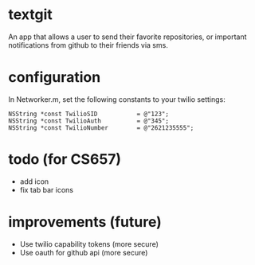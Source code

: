textgit
=======
An app that allows a user to send their favorite repositories, or important notifications from github to their friends via sms.

configuration
=============

In Networker.m, set the following constants to your twilio settings:

```objc
NSString *const TwilioSID           = @"123";
NSString *const TwilioAuth          = @"345";
NSString *const TwilioNumber        = @"2621235555";
```

todo (for CS657)
====
* add icon
* fix tab bar icons

improvements (future)
============
* Use twilio capability tokens (more secure)
* Use oauth for github api (more secure)
